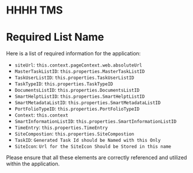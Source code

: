 # HHHH TMS 

# Required List Name

Here is a list of required information for the application:

- `siteUrl`: `this.context.pageContext.web.absoluteUrl`
- `MasterTaskListID`: `this.properties.MasterTaskListID`
- `TaskUserListID`: `this.properties.TaskUserListID`
- `TaskTypeID`: `this.properties.TaskTypeID`
- `DocumentsListID`: `this.properties.DocumentsListID`
- `SmartHelptListID`: `this.properties.SmartHelptListID`
- `SmartMetadataListID`: `this.properties.SmartMetadataListID`
- `PortFolioTypeID`: `this.properties.PortFolioTypeID`
- `Context`: `this.context`
- `SmartInformationListID`: `this.properties.SmartInformationListID`
- `TimeEntry`: `this.properties.TimeEntry`
- `SiteCompostion`: `this.properties.SiteCompostion`
- `TaskID`: `Generated Task Id should be Named with this Only`
- `SiteIcon`: `Url for the SiteIcon Should be Stored in this name`

Please ensure that all these elements are correctly referenced and utilized within the application.
